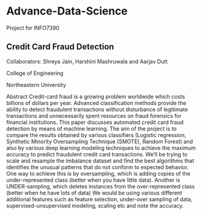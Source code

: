 # Advance-Data-Science
Project for INFO7390

## Credit Card Fraud Detection

Collaborators: Shreya Jain, Harshini Mashruwala and Aarjav Dutt

College of Engineering

Northeastern University

Abstract
Credit-card fraud is a growing problem worldwide
which costs billions of dollars per year. Advanced
classification methods provide the ability to detect
fraudulent transactions without disturbance of
legitimate transactions and unnecessarily spent
resources on fraud forensics for financial institutions.
This paper discusses automated credit card fraud
detection by means of machine learning. The aim of
the project is to compare the results obtained by
various classifiers (Logistic regression, Synthetic
Minority Oversampling Technique (SMOTE),
Random Forest) and also by various deep learning
modeling techniques to achieve the maximum
accuracy to predict fraudulent credit card
transactions. We’ll be trying to scale and resample
the imbalance dataset and find the best algorithms
that identifies the unusual patterns that do not
conform to expected behavior. One way to achieve
this is by oversampling, which is adding copies of the
under-represented class (better when you have little
data). Another is UNDER-sampling, which deletes
instances from the over-represented class (better
when he have lots of data) We would be using
various different additional features such as feature
selection, under-over sampling of data,
supervised-unsupervised modeling, scaling etc and
note the accuracy.
